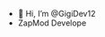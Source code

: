 - 👋 Hi, I’m @GigiDev12
- ZapMod Develope

<!---
GigiDev12/GigiDev12 is a ✨ special ✨ repository because its `README.md` (this file) appears on your GitHub profile.
You can click the Preview link to take a look at your changes.
--->
